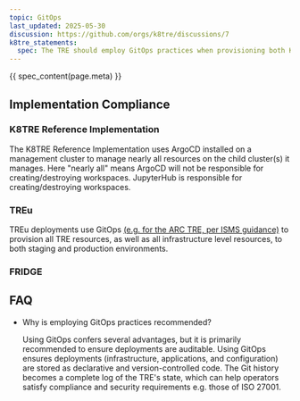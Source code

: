 ```yaml
---
topic: GitOps
last_updated: 2025-05-30
discussion: https://github.com/orgs/k8tre/discussions/7
k8tre_statements:
  spec: The TRE should employ GitOps practices when provisioning both K8TRE resources as well as any other required infrastructure level resources within the TRE.
---
```


{{ spec_content(page.meta) }}

## Implementation Compliance

### K8TRE Reference Implementation

The K8TRE Reference Implementation uses ArgoCD installed on a management cluster to manage nearly all resources on the child cluster(s) it manages. Here "nearly all" means ArgoCD will not be responsible for creating/destroying workspaces. JupyterHub is responsible for creating/destroying workspaces.

### TREu

TREu deployments use GitOps [(e.g. for the ARC TRE, per ISMS guidance)](https://isms.arc.ucl.ac.uk/rism18-gitops_procedure/) to provision all TRE resources, as well as all infrastructure level resources, to both staging and production environments.

### FRIDGE

## FAQ

- Why is employing GitOps practices recommended?

   Using GitOps confers several advantages, but it is primarily recommended to ensure deployments are auditable. Using GitOps ensures deployments (infrastructure, applications, and configuration) are stored as declarative and version-controlled code. The Git history becomes a complete log of the TRE's state, which can help operators satisfy compliance and security requirements e.g. those of ISO 27001.
